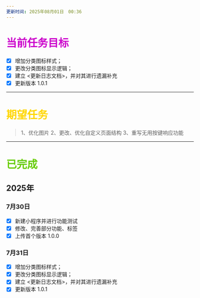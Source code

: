 ```yaml
---
更新时间: 2025年08月01日　00:36
---
```


# <span style="color:CC00CC">当前任务目标</span> 

- [x] 增加分类图标样式；
- [x] 更改分类图标显示逻辑；
- [x] 建立 <更新日志文档>，并对其进行遗漏补充
- [x] 更新版本 1.0.1

---

# <span style="color:FFD700">期望任务</span>

>	1、优化图片
>	2、更改、优化自定义页面结构
>	3、重写无用按键响应功能


---

# <span style="color:66CC00">已完成</span>  

## 2025年
### 7月30日
- [x] 新建小程序并进行功能测试
- [x] 修改、完善部分功能、标签
- [x] 上传首个版本 1.0.0
### 7月31日

- [x] 增加分类图标样式；
- [x] 更改分类图标显示逻辑；
- [x] 建立 <更新日志文档>，并对其进行遗漏补充
- [x] 更新版本 1.0.1